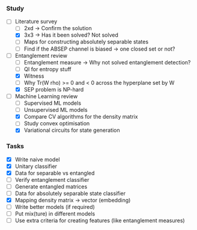 ### Study
- [ ]  Literature survey
    - [ ]  2xd → Confirm the solution
    - [x]  3x3 → Has it been solved? Not solved
    - [ ]  Maps for constructing absolutely separable states
    - [ ]  Find if the ABSEP channel is biased → one closed set or not?
- [ ]  Entanglement review
    - [ ]  Entanglement measure → Why not solved entanglement detection?
    - [ ]  QI for entropy stuff
    - [x]  Witness
    - [ ]  Why Tr(W rho) >= 0 and < 0 across the hyperplane set by W
    - [x]  SEP problem is NP-hard
- [ ]  Machine Learning review
    - [ ]  Supervised ML models
    - [ ]  Unsupervised ML models 
    - [x]  Compare CV algorithms for the density matrix
    - [ ]  Study convex optimisation
    - [x]  Variational circuits for state generation

### Tasks
- [x]  Write naive model
- [x]  Unitary classifier  
- [x]  Data for separable vs entangled
- [ ]  Verify entanglement classifier
- [ ]  Generate entangled matrices
- [ ]  Data for absolutely separable state classifier
- [x]  Mapping density matrix → vector (embedding)
- [ ]  Write better models (if required)
- [ ]  Put mix(ture) in different models
- [ ]  Use extra criteria for creating features (like entanglement measures)
